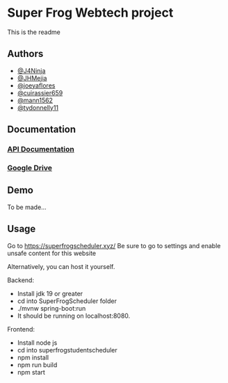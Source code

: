 
# Super Frog Webtech project

This is the readme 
## Authors

- [@J4Ninja](https://www.github.com/J4Ninja)
- [@JHMejia](https://github.com/jhmejia)
- [@joeyaflores](https://github.com/joeyaflores)
- [@cuirassier659](https://github.com/cuirassier659)
- [@mann1562](https://github.com/mann1562)
- [@tydonnelly11](https://github.com/tydonnelly11)


## Documentation

### [API Documentation](https://jhmejia.com/superdocs)

### [Google Drive](https://drive.google.com/drive/folders/1CFxMNblwOV-mthVcRRb2gTsFxNRO7nlz?usp=sharing)


## Demo

To be made...


## Usage
Go to https://superfrogscheduler.xyz/
Be sure to go to settings and enable unsafe content for this website

Alternatively, you can host it yourself. 

Backend:
- Install jdk 19 or greater
- cd into SuperFrogScheduler folder
- ./mvnw spring-boot:run
- It should be running on localhost:8080. 

Frontend:
- Install node js
- cd into superfrogstudentscheduler
- npm install
- npm run build
- npm start



    
